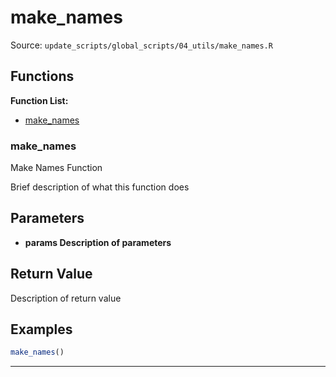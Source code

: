 # make_names

Source: `update_scripts/global_scripts/04_utils/make_names.R`

## Functions

**Function List:**
- [make_names](#make-names)

### make_names

Make Names Function

Brief description of what this function does


## Parameters

- **params Description of parameters**

## Return Value

Description of return value


## Examples

```r
make_names()
```

---

